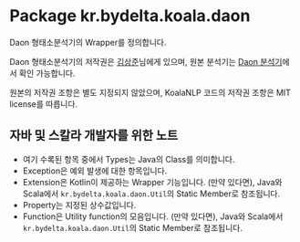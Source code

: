 # Package kr.bydelta.koala.daon

Daon 형태소분석기의 Wrapper를 정의합니다.

Daon 형태소분석기의 저작권은 [김상준](http://github.com/rasoio)님에게 있으며, 
원본 분석기는 [Daon 분석기](https://github.com/rasoio/daon/tree/master/daon-core)에서 확인 가능합니다.

원본의 저작권 조항은 별도 지정되지 않았으며,
KoalaNLP 코드의 저작권 조항은 MIT license를 따릅니다.

## 자바 및 스칼라 개발자를 위한 노트

- 여기 수록된 항목 중에서 Types는 Java의 Class를 의미합니다.
- Exception은 예외 발생에 대한 항목입니다.
- Extension은 Kotlin이 제공하는 Wrapper 기능입니다. 
  (만약 있다면), Java와 Scala에서 `kr.bydelta.koala.daon.Util`의 Static Member로 참조됩니다.
- Property는 지정된 상수값입니다.
- Function은 Utility function의 모음입니다. 
  (만약 있다면), Java와 Scala에서 `kr.bydelta.koala.daon.Util`의 Static Member로 참조됩니다.
